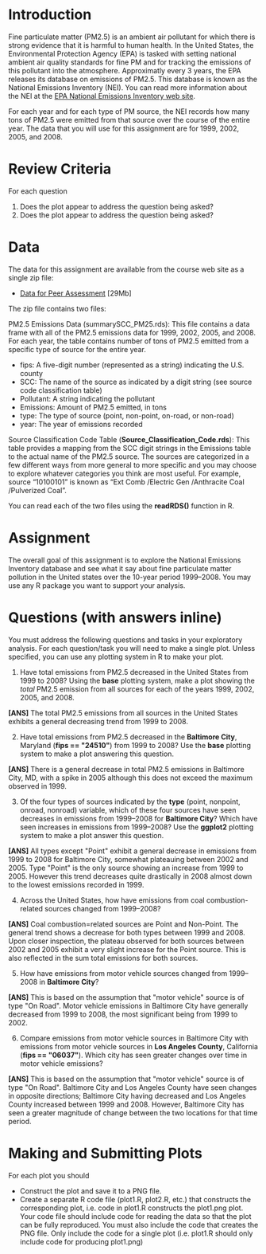# Introduction

Fine particulate matter (PM2.5) is an ambient air pollutant for which there is strong evidence that it is harmful to human health. In the United States, the Environmental Protection Agency (EPA) is tasked with setting national ambient air quality standards for fine PM and for tracking the emissions of this pollutant into the atmosphere. Approximatly every 3 years, the EPA releases its database on emissions of PM2.5. This database is known as the National Emissions Inventory (NEI). You can read more information about the NEI at the [EPA National Emissions Inventory web site](http://www.epa.gov/ttn/chief/eiinformation.html).

For each year and for each type of PM source, the NEI records how many tons of PM2.5 were emitted from that source over the course of the entire year. The data that you will use for this assignment are for 1999, 2002, 2005, and 2008.

# Review Criteria

For each question

1. Does the plot appear to address the question being asked?
2. Does the plot appear to address the question being asked?

# Data

The data for this assignment are available from the course web site as a single zip file:

* [Data for Peer Assessment](https://d396qusza40orc.cloudfront.net/exdata%2Fdata%2FNEI_data.zip) [29Mb]

The zip file contains two files:

PM2.5 Emissions Data (summarySCC_PM25.rds): This file contains a data frame with all of the PM2.5 emissions data for 1999, 2002, 2005, and 2008. For each year, the table contains number of tons of PM2.5 emitted from a specific type of source for the entire year. 

* fips: A five-digit number (represented as a string) indicating the U.S. county
* SCC: The name of the source as indicated by a digit string (see source code classification table)
* Pollutant: A string indicating the pollutant
* Emissions: Amount of PM2.5 emitted, in tons
* type: The type of source (point, non-point, on-road, or non-road)
* year: The year of emissions recorded

Source Classification Code Table (**Source_Classification_Code.rds**): This table provides a mapping from the SCC digit strings in the Emissions table to the actual name of the PM2.5 source. The sources are categorized in a few different ways from more general to more specific and you may choose to explore whatever categories you think are most useful. For example, source “10100101” is known as “Ext Comb /Electric Gen /Anthracite Coal /Pulverized Coal”.

You can read each of the two files using the **readRDS()** function in R. 

# Assignment

The overall goal of this assignment is to explore the National Emissions Inventory database and see what it say about fine particulate matter pollution in the United states over the 10-year period 1999–2008. You may use any R package you want to support your analysis.

# Questions (with answers inline)

You must address the following questions and tasks in your exploratory analysis. For each question/task you will need to make a single plot. Unless specified, you can use any plotting system in R to make your plot.

1. Have total emissions from PM2.5 decreased in the United States from 1999 to 2008? Using the **base** plotting system, make a plot showing the *total* PM2.5 emission from all sources for each of the years 1999, 2002, 2005, and 2008.

**[ANS]**
The total PM2.5 emissions from all sources in the United States exhibits a general decreasing trend from 1999 to 2008.

2. Have total emissions from PM2.5 decreased in the **Baltimore City**, Maryland (**fips == "24510"**) from 1999 to 2008? Use the **base** plotting system to make a plot answering this question.

**[ANS]**
There is a general decrease in total PM2.5 emissions in Baltimore City, MD, with a spike in 2005 although this does not exceed the maximum observed in 1999.

3. Of the four types of sources indicated by the **type** (point, nonpoint, onroad, nonroad) variable, which of these four sources have seen decreases in emissions from 1999–2008 for **Baltimore City**? Which have seen increases in emissions from 1999–2008? Use the **ggplot2** plotting system to make a plot answer this question.

**[ANS]**
All types except "Point" exhibit a general decrease in emissions from 1999 to 2008 for Baltimore City, somewhat plateauing between 2002 and 2005.
Type "Point" is the only source showing an increase from 1999 to 2005.
However this trend decreases quite drastically in 2008 almost down to the lowest emissions recorded in 1999.

4. Across the United States, how have emissions from coal combustion-related sources changed from 1999–2008?

**[ANS]**
Coal combustion=related sources are Point and Non-Point.
The general trend shows a decrease for both types between 1999 and 2008. 
Upon closer inspection, the plateau observed for both sources between 2002 and 2005 exhibit a very slight increase for the Point source.
This is also reflected in the sum total emissions for both sources.

5. How have emissions from motor vehicle sources changed from 1999–2008 in **Baltimore City**?

**[ANS]**
This is based on the assumption that "motor vehicle" source is of type "On Road".
Motor vehicle emissions in Baltimore City have generally decreased from 1999 to 2008, the most significant being from 1999 to 2002.

6. Compare emissions from motor vehicle sources in Baltimore City with emissions from motor vehicle sources in **Los Angeles County**, California (**fips == "06037"**). Which city has seen greater changes over time in motor vehicle emissions?

**[ANS]**
This is based on the assumption that "motor vehicle" source is of type "On Road".
Baltimore City and Los Angeles County have seen changes in opposite directions; Baltimore City having decreased and Los Angeles County increased between 1999 and 2008.
However, Baltimore City has seen a greater magnitude of change between the two locations for that time period.

# Making and Submitting Plots

For each plot you should

* Construct the plot and save it to a PNG file.
* Create a separate R code file (plot1.R, plot2.R, etc.) that constructs the corresponding plot, i.e. code in plot1.R constructs the plot1.png plot. Your code file should include code for reading the data so that the plot can be fully reproduced. You must also include the code that creates the PNG file. Only include the code for a single plot (i.e. plot1.R should only include code for producing plot1.png)